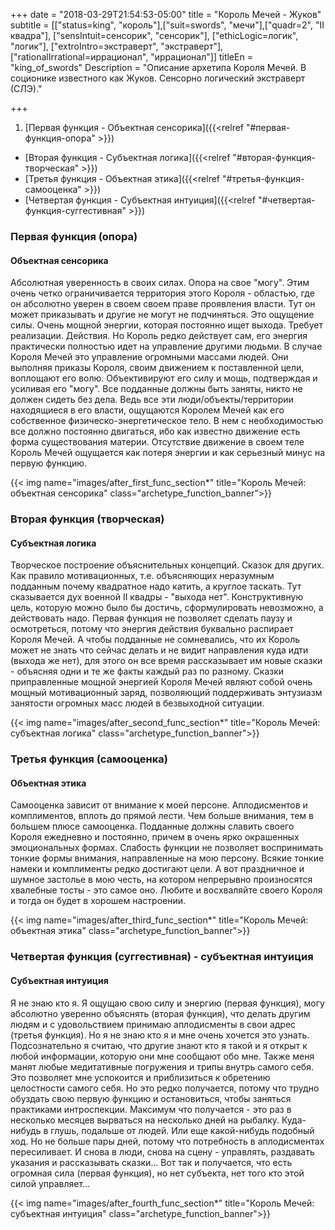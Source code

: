 +++
date = "2018-03-29T21:54:53-05:00"
title = "Король Мечей - Жуков"
subtitle = [["status=king", "король"],["suit=swords", "мечи"],["quadr=2", "II квадра"], ["sensIntuit=сенсорик", "сенсорик"], ["ethicLogic=логик", "логик"], ["extroIntro=экстраверт", "экстраверт"], ["rationalIrrational=иррационал", "иррационал"]]
titleEn = "king_of_swords"
Description = "Описание архетипа Короля Мечей. В соционике известного как Жуков. Сенсорно логический экстраверт (СЛЭ)."

+++
1. [Первая функция - Объектная сенсорика]({{<relref "#первая-функция-опора" >}})
+ [Вторая функция - Субъектная логика]({{<relref "#вторая-функция-творческая" >}})
+ [Третья функция - Объектная этика]({{<relref "#третья-функция-самооценка" >}})
+ [Четвертая функция - Субъектная интуиция]({{<relref "#четвертая-функция-суггестивная" >}})

### Первая функция (опора) 
#### Объектная сенсорика 
Абсолютная уверенность в своих силах. Опора на свое "могу". Этим очень четко ограничивается территория этого Короля - областью, 
где он абсолютно уверен в своем своем праве проявления власти. Тут он может приказывать и другие не могут не подчиняться. 
Это ощущение силы. Очень мощной энергии, которая постоянно ищет выхода. Требует реализации. Действия. Но Король редко действует сам, 
его энергия практически полностью идет на управление другими людьми. В случае Короля Мечей это управление огромными массами людей. 
Они выполняя приказы Короля, своим движением к поставленной цели, воплощают его волю. Объективируют его силу и мощь, подтверждая и 
усиливая его "могу". Все подданные должны быть заняты, никто не должен сидеть без дела. Ведь все эти люди/объекты/территории 
находящиеся в его власти, ощущаются Королем Мечей как его собственное физическо-энергетическое тело. В нем с необходимостью 
все должно постоянно двигаться, ибо как известно движение есть форма существования материи. Отсутствие движение в своем теле 
Король Мечей ощущается как потеря энергии и как серьезный минус на первую функцию.

{{< img name="images/after_first_func_section*" title="Король Мечей: объектная сенсорика" class="archetype_function_banner">}}

### Вторая функция (творческая)
#### Субъектная логика
Творческое построение объяснительных концепций. Сказок для других. Как правило мотивационных, т.е. объясняющих неразумным подданным 
почему квадратное надо катить, а круглое таскать. Тут сказывается дух военной  II квадры - "выхода нет". Конструктивную цель, 
которую можно было бы достичь, сформулировать невозможно, а действовать надо. Первая функция не позволяет сделать паузу и осмотреться, 
потому что энергия действия буквально распирает Короля Мечей. А чтобы подданные не сомневались, что их Король может не знать 
что сейчас делать и не видит направления куда идти (выхода же нет), для этого он все время рассказывает им новые сказки - 
объясняя одни и те же факты каждый раз по разному. Сказки приправленные мощной энергией Короля Мечей являют собой очень мощный 
мотивационный заряд, позволяющий поддерживать энтузиазм занятости огромных масс людей в безвыходной ситуации. 

{{< img name="images/after_second_func_section*" title="Король Мечей: субъектная логика" class="archetype_function_banner">}}

### Третья функция (самооценка)
#### Объектная этика
Самооценка зависит от внимание к моей персоне. Аплодисментов и комплиментов, вплоть до прямой лести. Чем больше внимания, 
тем в большем плюсе самооценка. Подданные должны славить своего Короля ежедневно и постоянно, причем в очень ярко окрашенных 
эмоциональных формах. Слабость функции не позволяет воспринимать тонкие формы внимания, направленные на мою персону. 
Всякие тонкие намеки и комплименты редко достигают цели. А вот праздничное и шумное застолье в мою честь, на котором 
непрерывно произносятся хвалебные тосты - это самое оно. Любите и восхваляйте своего Короля и тогда он будет в хорошем настроении.

{{< img name="images/after_third_func_section*" title="Король Мечей: объектная этика" class="archetype_function_banner">}}

### Четвертая функция (суггестивная) - субъектная интуиция
#### Субъектная интуиция
Я не знаю кто я. Я ощущаю свою силу и энергию (первая функция), могу абсолютно уверенно объяснять (вторая функция), что делать 
другим людям и с удовольствием принимаю аплодисменты в свои адрес (третья функция). Но я не знаю кто я и мне очень хочется это узнать. 
Подсознательно я считаю, что другие знают кто я такой и я открыт к любой информации, которую они мне сообщают обо мне. 
Также меня манят любые медитативные погружения и трипы внутрь самого себя. Это позволяет мне успокоится и приблизиться к обретению 
целостности самого себя. Но это редко получается, потому что трудно обуздать свою первую функцию и остановиться, чтобы заняться 
практиками интроспекции. Максимум что получается - это раз в несколько месяцев вырваться на несколько дней на рыбалку. 
Куда-нибудь в глушь, подальше от людей. Или еще какой-нибудь подобный ход. Но не больше пары дней, потому что потребность 
в аплодисментах пересиливает. И снова в люди, снова на сцену - управлять, раздавать указания и рассказывать сказки... 
Вот так и получается, что есть огромная сила (первая функция), но нет субъекта, нет того кто этой силой управляет...

{{< img name="images/after_fourth_func_section*" title="Король Мечей: субъектная интуиция" class="archetype_function_banner">}}
